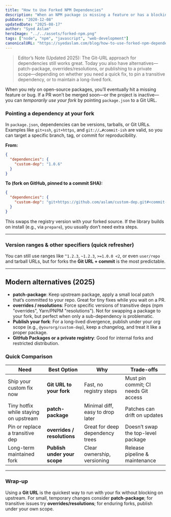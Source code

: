 ```yaml
---
title: "How to Use Forked NPM Dependencies"
description: "When an NPM package is missing a feature or has a blocking bug, point your project at a maintained fork via a Git URL—plus modern alternatives like patch-package and overrides."
pubDate: "2020-12-08"
updatedDate: "2025-08-17"
author: "Syed Aslam"
heroImage: "../../assets/forked-npm.png"
tags: ["node", "npm", "javascript", "web-development"]
canonicalURL: "https://syedaslam.com/blog/how-to-use-forked-npm-dependencies/"
---
```


> Editor’s Note (Updated 2025):
> The Git-URL approach for dependencies still works great. Today you also have alternatives—patch-package,
> overrides/resolutions, or publishing to a private scope—depending on whether you need a quick fix, to pin a
> transitive dependency, or to maintain a long-lived fork.

When you rely on open-source packages, you’ll eventually hit a missing feature or bug. If a PR won’t be merged soon—or the project is inactive—you can _temporarily use your fork_ by pointing `package.json` to a Git URL.

### Pointing a dependency at your fork

In `package.json`, dependencies can be versions, tarballs, or Git URLs. Examples like `git+ssh`, `git+https`, and `git://…#commit-ish` are valid, so you can target a specific branch, tag, or commit for reproducibility.

**From:**

```json
{
  "dependencies": {
    "custom-dep": "1.0.6"
  }
}
```

**To (fork on GitHub, pinned to a commit SHA):**

```json
{
  "dependencies": {
    "custom-dep": "git+https://github.com/aslam/custom-dep.git#<commit-sha>"
  }
}
```

This swaps the registry version with your forked source. If the library builds on install (e.g., via `prepare`), you usually don’t need extra steps.

---

### Version ranges & other specifiers (quick refresher)

You can still use ranges like `^1.2.3`, `~1.2.3`, `>=1.0.0 <2`, or even `user/repo` and tarball URLs, but for forks the **Git URL + commit** is the most predictable.

---

## Modern alternatives (2025)

- **patch-package**: Keep upstream package, apply a small local patch that’s committed to your repo. Great for tiny fixes while you wait on a PR.
- **overrides / resolutions**: Force specific versions of transitive deps (npm "overrides", Yarn/PNPM "resolutions"). Not for swapping a package to your fork, but perfect when only a sub-dependency is problematic.
- **Publish your fork**: For a long-lived divergence, publish under your org scope (e.g., `@yourorg/custom-dep`), keep a changelog, and treat it like a proper package.
- **GitHub Packages or a private registry**: Good for internal forks and restricted distribution.

### Quick Comparison

| Need                                  | Best Option                  | Why                              | Trade-offs                           |
| ------------------------------------- | ---------------------------- | -------------------------------- | ------------------------------------ |
| Ship your custom fix now              | **Git URL to your fork**     | Fast, no registry steps          | Must pin commit; CI needs Git access |
| Tiny hotfix while staying on upstream | **patch-package**            | Minimal diff, easy to drop later | Patches can drift on updates         |
| Pin or replace a transitive dep       | **overrides / resolutions**  | Great for deep dependency trees  | Doesn’t swap the top-level package   |
| Long-term maintained fork             | **Publish under your scope** | Clear ownership, versioning      | Release pipeline & maintenance       |

---

### Wrap-up

Using a **Git URL** is the quickest way to run with your fix without blocking on upstream. For small, temporary changes consider **patch-package**; for transitive issues try **overrides/resolutions**; for enduring forks, publish under your own scope.
